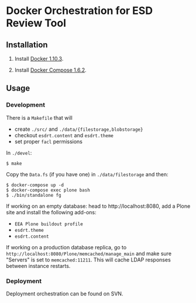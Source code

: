 # Docker Orchestration for ESD Review Tool

## Installation

1. Install [Docker 1.10.3](https://docs.docker.com/engine/installation/linux/centos/).

2. Install [Docker Compose 1.6.2](https://docs.docker.com/compose/install/).

## Usage

### Development

There is a `Makefile` that will

* create `./src/` and `./data/{filestorage,blobstorage}`
* checkout `esdrt.content` and `esdrt.theme`
* set proper `facl` permissions

In `./devel`:

    $ make

Copy the `Data.fs` (if you have one) in `./data/filestorage` and then:

    $ docker-compose up -d
    $ docker-compose exec plone bash
    $ ./bin/standalone fg

If working on an empty database: head to http://localhost:8080, add a Plone site and install the following add-ons:

* `EEA Plone buildout profile`
* `esdrt.theme`
* `esdrt.content`

If working on a production database replica, go to `http://localhost:8080/Plone/memcached/manage_main` and
make sure "Servers" is set to `memcached:11211`. This will cache LDAP responses between instance restarts.


### Deployment

Deployment orchestration can be found on SVN.
